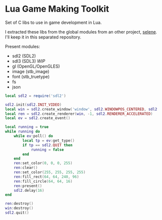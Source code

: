 # Lua Game Making Toolkit

Set of C libs to use in game development in Lua.


I extracted these libs from the global modules from an other project, [selene](https://github.com/canoi12/selene).
I'll keep it in this separated repository.

Present modules:

- sdl2 (SDL2)
- sdl3 (SDL3) *WIP*
- gl (OpenGL/OpenGLES)
- image (stb_image)
- font (stb_truetype)
- fs
- json

```lua
local sdl2 = require('sdl2')

sdl2.init(sdl2.INIT_VIDEO)
local win = sdl2.create_window('window', sdl2.WINDOWPOS_CENTERED, sdl2.WINDOWPOS_CENTERED, 640, 380, sdl2.WINDOW_SHOWN)
local ren = sdl2.create_renderer(win, -1, sdl2.RENDERER_ACCELERATED)
local ev = sdl2.create_event()

local running = true
while running do
    while ev:poll() do
        local tp = ev:get_type()
        if tp == sdl2.QUIT then
            running = false
        end
    end
    ren:set_color(0, 0, 0, 255)
    ren:clear()
    ren:set_color(255, 255, 255, 255)
    ren:fill_rect(64, 64, 240, 96)
    ren:fill_circle(64, 64, 16)
    ren:present()
    sdl2.delay(16)
end

ren:destroy()
win:destroy()
sdl2.quit()
```
